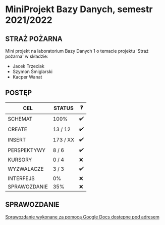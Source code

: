 # MiniProjekt Bazy Danych, semestr 2021/2022
## STRAŻ POŻARNA
Mini projekt na laboratorium Bazy Danych 1 o temacie projektu 'Straż pożarna' w składzie:

- Jacek Trzeciak
- Szymon Śmiglarski
- Kacper Wanat

## POSTĘP
| CEL | STATUS | ❓ |
| ------ | ------ | ------ |
| SCHEMAT | 100% | ✔️ |
| CREATE | 13 / 12 | ✔️ |
| INSERT | 173 / XX | ✔️ |
| PERSPEKTYWY | 8 / 6 | ✔️ |
| KURSORY | 0 / 4 | ❌ |
| WYZWALACZE | 3 / 3 | ✔️ |
| INTERFEJS | 0% | ❌ |
| SPRAWOZDANIE | 35% | ❌ |

## SPRAWOZDANIE
[Sprawozdanie wykonane za pomocą Google Docs dostępne pod adresem](https://docs.google.com/document/d/1XcoI_pxX_Y333Jj1p_CGyhO-n63axE0nCOTYTN7aZMc/edit?usp=sharing "Google Docs")
